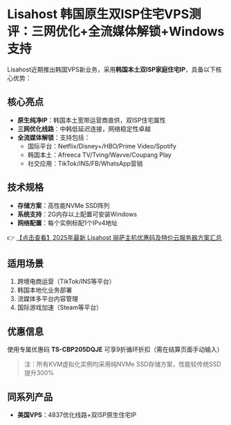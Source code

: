 # Lisahost 韩国原生双ISP住宅VPS测评：三网优化+全流媒体解锁+Windows支持

Lisahost近期推出韩国VPS新业务，采用**韩国本土双ISP家庭住宅IP**，具备以下核心优势：

## 核心亮点
- **原生纯净IP**：韩国本土宽带运营商直供，双ISP住宅属性
- **三网优化线路**：中韩低延迟连接，网络稳定性卓越
- **全流媒体解锁**：支持包括：
  - 国际平台：Netflix/Disney+/HBO/Prime Video/Spotify
  - 韩国本土：Afreeca TV/Tving/Wavve/Coupang Play
  - 社交应用：TikTok/INS/FB/WhatsApp营销

## 技术规格
- **存储方案**：高性能NVMe SSD阵列
- **系统支持**：2G内存以上配置可安装Windows
- **网络配置**：每个实例标配1个IPv4地址

👉 [【点击查看】2025年最新 Lisahost 丽萨主机优惠码及特价云服务器方案汇总](https://bit.ly/lisazhuji)

## 适用场景
1. 跨境电商运营（TikTok/INS等平台）
2. 韩国本地化业务部署
3. 流媒体多平台内容管理
4. 国际游戏加速（Steam等平台）

## 优惠信息
使用专属优惠码 **TS-CBP205DQJE** 可享9折循环折扣（需在结算页面手动输入）

> 注：所有KVM虚拟化实例均采用纯NVMe SSD存储方案，性能较传统SSD提升300%

## 同系列产品
- **美国VPS**：4837优化线路+双ISP原生住宅IP